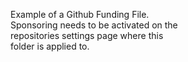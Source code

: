 Example of a Github Funding File.  
Sponsoring needs to be activated on the  
repositories settings page where this  
folder is applied to.